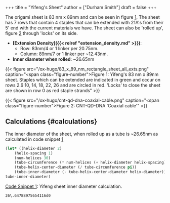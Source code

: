 +++
title = "Yifeng's Sheet"
author = ["Durham Smith"]
draft = false
+++

The origami sheet is 83 nm x 89nm and can be seen in figure [1](#figure--fig:yifeng-sheet). The sheet has 7 rows that contain 4 staples that can be extended with 21A's from their 5' end with the current materials we have. The sheet can also be 'rolled up', figure [2](#figure--fig:cnt-qd-dna-coaxial-cable) through 'locks' on its side.

-   **[Extension Density]({{< relref "extension_density.md" >}})**:
    -   Row: 83nm/4 or 1 linker per 20.75nm.
    -   Column: 89nm/7 or 1 linker per ~12.43nm.
-   **Inner diameter when rolled**: ~26.65nm

<a id="figure--fig:yifeng-sheet"></a>

{{< figure src="/ox-hugo/83_x_89_nm_rectangle_sheet_all_exts.png" caption="<span class=\"figure-number\">Figure 1: </span>Yifeng's 83 nm x 89nm sheet. Staples which can be extended are indicated in green and occur on rows 2.6 10, 14, 18, 22, 26 and are circled in red. 'Locks' to close the sheet are shown in row 0 as red staple strands" >}}

<a id="figure--fig:cnt-qd-dna-coaxial-cable"></a>

{{< figure src="/ox-hugo/cnt-qd-dna-coaxial-cable.png" caption="<span class=\"figure-number\">Figure 2: </span>CNT-QD-DNA 'Coaxial cable'" >}}


## Calculations {#calculations}

The inner diameter of the sheet, when rolled up as a tube is ~26.65nm as calculated in code snippet [1](#org840281c)

<a id="code-snippet--code:sheet-inner-diameter"></a>
```lisp
(let* ((helix-diameter 2)
   	(helix-spacing 1)
   	(num-helices 30)
   	(tube-circumference (* num-helices (+ helix-diameter helix-spacing))) ;; This is the tube circumference as measured around the center of the helices
   	(tube-helix-center-diameter (/ tube-circumference pi))
   	(tube-inner-diameter (- tube-helix-center-diameter helix-diameter)))
tube-inner-diameter)
```
<div class="src-block-caption">
  <span class="src-block-number"><a href="#code-snippet--code:sheet-inner-diameter">Code Snippet 1</a>:</span>
  Yifeng sheet inner diameter calculation.
</div>

```text
26\.64788975654116d0
```
